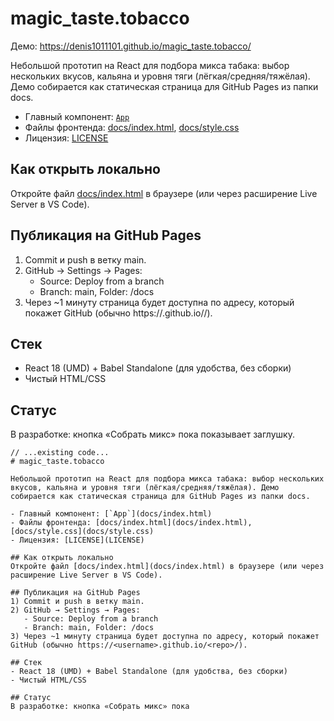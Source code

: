 # magic_taste.tobacco

Демо: https://denis1011101.github.io/magic_taste.tobacco/

Небольшой прототип на React для подбора микса табака: выбор нескольких вкусов, кальяна и уровня тяги (лёгкая/средняя/тяжёлая). Демо собирается как статическая страница для GitHub Pages из папки docs.

- Главный компонент: [`App`](docs/index.html)
- Файлы фронтенда: [docs/index.html](docs/index.html), [docs/style.css](docs/style.css)
- Лицензия: [LICENSE](LICENSE)

## Как открыть локально
Откройте файл [docs/index.html](docs/index.html) в браузере (или через расширение Live Server в VS Code).

## Публикация на GitHub Pages
1) Commit и push в ветку main.  
2) GitHub → Settings → Pages:  
   - Source: Deploy from a branch  
   - Branch: main, Folder: /docs  
3) Через ~1 минуту страница будет доступна по адресу, который покажет GitHub (обычно https://<username>.github.io/<repo>/).

## Стек
- React 18 (UMD) + Babel Standalone (для удобства, без сборки)
- Чистый HTML/CSS

## Статус
В разработке: кнопка «Собрать микс» пока показывает заглушку.
```// filepath: README.md
// ...existing code...
# magic_taste.tobacco

Небольшой прототип на React для подбора микса табака: выбор нескольких вкусов, кальяна и уровня тяги (лёгкая/средняя/тяжёлая). Демо собирается как статическая страница для GitHub Pages из папки docs.

- Главный компонент: [`App`](docs/index.html)
- Файлы фронтенда: [docs/index.html](docs/index.html), [docs/style.css](docs/style.css)
- Лицензия: [LICENSE](LICENSE)

## Как открыть локально
Откройте файл [docs/index.html](docs/index.html) в браузере (или через расширение Live Server в VS Code).

## Публикация на GitHub Pages
1) Commit и push в ветку main.  
2) GitHub → Settings → Pages:  
   - Source: Deploy from a branch  
   - Branch: main, Folder: /docs  
3) Через ~1 минуту страница будет доступна по адресу, который покажет GitHub (обычно https://<username>.github.io/<repo>/).

## Стек
- React 18 (UMD) + Babel Standalone (для удобства, без сборки)
- Чистый HTML/CSS

## Статус
В разработке: кнопка «Собрать микс» пока

